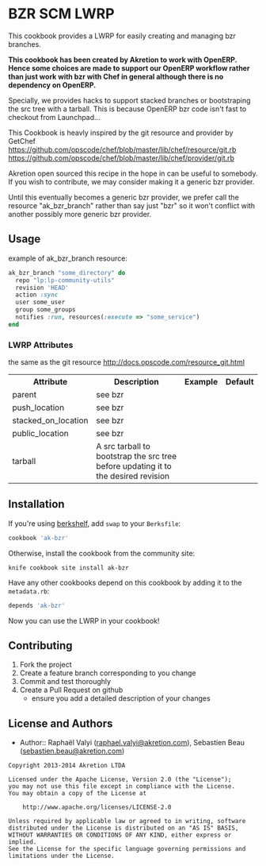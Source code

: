 BZR SCM LWRP
============

This cookbook provides a LWRP for easily creating and managing bzr branches.

**This cookbook has been created by Akretion to work with OpenERP. Hence
some choices are made to support our OpenERP workflow rather than just
work with bzr with Chef in general although there is no dependency
on OpenERP.**

Specially, we provides hacks to support stacked branches or bootstraping
the src tree with a tarball. This is because OpenERP bzr code isn't
fast to checkout from Launchpad...

This Cookbook is heavly inspired by the git resource and provider by GetChef
https://github.com/opscode/chef/blob/master/lib/chef/resource/git.rb
https://github.com/opscode/chef/blob/master/lib/chef/provider/git.rb

Akretion open sourced this recipe in the hope in can be useful to somebody.
If you wish to contribute, we may consider making it a generic bzr provider.

Until this eventually becomes a generic bzr provider, we prefer call the
resource "ak_bzr_branch" rather than say just "bzr" so it won't conflict
with another possibly more generic bzr provider.


Usage
-----

example of ak_bzr_branch resource:

```ruby
ak_bzr_branch "some_directory" do
  repo "lp:lp-community-utils"
  revision 'HEAD'
  action :sync
  user some_user
  group some_groups
  notifies :run, resources(:execute => "some_service")
end
```

### LWRP Attributes

the same as the git resource http://docs.opscode.com/resource_git.html

<table>
  <tr>
    <th>Attribute</th>
    <th>Description</th>
    <th>Example</th>
    <th>Default</th>
  </tr>
  <tr>
    <td>parent</td>
    <td>see bzr</td>
    <td></td>
    <td></td>
  </tr>
  <tr>
    <td>push_location</td>
    <td>see bzr</td>
    <td></td>
    <td></td>
  </tr>
  <tr>
    <td>stacked_on_location</td>
    <td>see bzr</td>
    <td></td>
    <td></td>
  </tr>
  <tr>
    <td>public_location</td>
    <td>see bzr</td>
    <td></td>
    <td></td>
  </tr>
  <tr>
    <td>tarball</td>
    <td>A src tarball to bootstrap the src tree before updating it to the desired revision</td>
    <td></td>
    <td></td>
  </tr>
  </tr>
</table>


Installation
------------
If you're using [berkshelf](https://github.com/RiotGames/berkshelf), add `swap` to your `Berksfile`:

```ruby
cookbook 'ak-bzr'
```

Otherwise, install the cookbook from the community site:

    knife cookbook site install ak-bzr

Have any other cookbooks depend on this cookbook by adding it to the `metadata.rb`:

```ruby
depends 'ak-bzr'
```

Now you can use the LWRP in your cookbook!


Contributing
------------
1. Fork the project
2. Create a feature branch corresponding to you change
3. Commit and test thoroughly
4. Create a Pull Request on github
    - ensure you add a detailed description of your changes


License and Authors
-------------------
- Author:: Raphaël Valyi (raphael.valyi@akretion.com), Sebastien Beau (sebastien.beau@akretion.com)

```text
Copyright 2013-2014 Akretion LTDA

Licensed under the Apache License, Version 2.0 (the "License");
you may not use this file except in compliance with the License.
You may obtain a copy of the License at

    http://www.apache.org/licenses/LICENSE-2.0

Unless required by applicable law or agreed to in writing, software
distributed under the License is distributed on an "AS IS" BASIS,
WITHOUT WARRANTIES OR CONDITIONS OF ANY KIND, either express or implied.
See the License for the specific language governing permissions and
limitations under the License.
```
